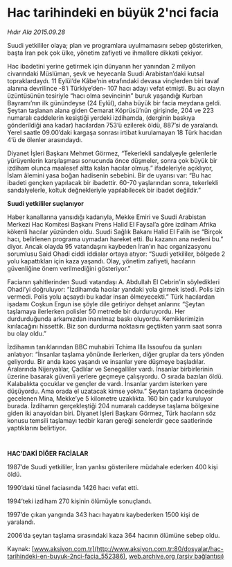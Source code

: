 # Hac tarihindeki en büyük 2'nci facia

*Hıdır Ala 2015.09.28*

<div class="pNewsDetailMainContent" itemprop="articleBody">
 <p>
  Suudi yetkililer olaya; plan ve programlara uyulmamasını sebep gösterirken, başta İran pek çok ülke, yönetim zafiyeti ve ihmallere dikkati çekiyor.
 </p>
 <p>
  Hac ibadetini yerine getirmek için dünyanın her yanından 2 milyon civarındaki Müslüman, şevk ve heyecanla Suudi Arabistan’daki kutsal topraklardaydı. 11 Eylül’de Kâbe’nin etrafındaki devasa vinçlerden biri tavaf alanına devrilince -8’i Türkiye’den- 107 hacı adayı vefat etmişti. Bu acı olayın üzüntüsünün tesiriyle “hacı olma sevincinin” buruk yaşandığı Kurban Bayramı’nın ilk günündeyse (24 Eylül), daha büyük bir facia meydana geldi. Şeytan taşlanan alana giden Cemarat Köprüsü’nün girişinde, 204 ve 223 numaralı caddelerin kesiştiği yerdeki izdihamda, (derginin baskıya gönderildiği ana kadar) hacılardan 753’ü ezilerek öldü, 887’si de yaralandı. Yerel saatle 09.00’daki kargaşa sonrası irtibat kurulamayan 18 Türk hacıdan 4’ü de ölenler arasındaydı.
 </p>
 <p>
  Diyanet İşleri Başkanı Mehmet Görmez, “Tekerlekli sandalyeyle gelenlerle yürüyenlerin karşılaşması sonucunda önce düşmeler, sonra çok büyük bir izdiham olunca maalesef altta kalan hacılar olmuş.” ifadeleriyle açıklıyor, İslam âlemini yasa boğan hadisenin sebebini. Bir de uyarısı var: “Bu hac ibadeti gençken yapılacak bir ibadettir. 60-70 yaşlarından sonra, tekerlekli sandalyelerle, koltuk değnekleriyle yapılabilecek bir ibadet değildir.”
 </p>
 <p>
  <strong>
   Suudi yetkililer suçlanıyor
  </strong>
 </p>
 <p>
  Haber kanallarına yansıdığı kadarıyla, Mekke Emiri ve Suudi Arabistan Merkezi Hac Komitesi Başkanı Prens Halid El Faysal’a göre izdiham Afrika kökenli hacılar yüzünden oldu. Suudi Sağlık Bakanı Halid El Falih ise “Birçok hacı, belirlenen programa uymadan hareket etti. Bu kazanın ana nedeni bu.” diyor. Ancak olayda 95 vatandaşını kaybeden İran’ın hac organizasyonu sorumlusu Said Ohadi ciddi iddialar ortaya atıyor: “Suudi yetkililer, bölgede 2 yolu kapattıkları için kaza yaşandı. Olay, yönetim zafiyeti, hacıların güvenliğine önem verilmediğini gösteriyor.”
 </p>
 <p>
  Facianın şahitlerinden Suudi vatandaşı A. Abdullah El Cebrin’in söyledikleri Ohadi’yi doğruluyor: “İzdihamda hacılar yandaki yola girmek istedi. Polis izin vermedi. Polis yolu açsaydı bu kadar insan ölmeyecekti.” Türk hacılardan işadamı Coşkun Ergun ise şöyle dile getiriyor dehşet anlarını: “Şeytan taşlamaya ilerlerken polisler 50 metrede bir durduruyordu. Her durdurduğunda arkamızdan inanılmaz baskı oluyordu. Kemiklerimizin kırılacağını hissettik. Biz son durdurma noktasını geçtikten yarım saat sonra bu olay oldu.”
 </p>
 <p>
  İzdihamın tanıklarından BBC muhabiri Tchima Illa Issoufou da şunları anlatıyor: “İnsanlar taşlama yönünde ilerlerken, diğer gruplar da ters yönden geliyordu. Bir anda kaos yaşandı ve insanlar yere düşmeye başladılar. Aralarında Nijeryalılar, Çadlılar ve Senegalliler vardı. İnsanlar birbirlerinin üzerine basarak güvenli yerlere geçmeye çalışıyordu. O sırada bazıları öldü. Kalabalıkta çocuklar ve gençler de vardı. İnsanlar yardım isterken yere düşüyordu. Ama orada el uzatacak kimse yoktu.” Şeytan taşlama öncesinde gecelenen Mina, Mekke’ye 5 kilometre uzaklıkta. 160 bin çadır kuruluyor burada. İzdihamın gerçekleştiği 204 numaralı caddeyse taşlama bölgesine giden iki anayoldan biri. Diyanet İşleri Başkanı Görmez, Türk hacıların söz konusu temsili taşlamayı tedbir kararı gereği senelerdir gece saatlerinde yaptıklarını belirtiyor.
 </p>
 <p>
  <img alt="" src="http://web.archive.org/web/20151004070055im_/http://medya.aksiyon.com.tr//aksiyon/2015/09/28/571691.jpg "/>
 </p>
 <p>
  <img alt="" src="http://web.archive.org/web/20151004070055im_/http://medya.aksiyon.com.tr//aksiyon/2015/09/28/571692.jpg "/>
 </p>
 <p>
  <strong>
   HAC’DAKİ DİĞER FACİALAR
  </strong>
 </p>
 <p>
  1987’de Suudi yetkililer, İran yanlısı gösterilere müdahale ederken 400 kişi öldü.
 </p>
 <p>
  1990’daki tünel faciasında 1426 hacı vefat etti.
 </p>
 <p>
  1994’teki izdiham 270 kişinin ölümüyle sonuçlandı.
 </p>
 <p>
  1997’de çıkan yangında 343 hacı hayatını kaybederken 1500 kişi de yaralandı.
 </p>
 <p>
  2006’da şeytan taşlama sırasındaki kaza 364 hacının ölümüne sebep oldu.
 </p>
</div>


Kaynak: [www.aksiyon.com.tr](http://www.aksiyon.com.tr:80/dosyalar/hac-tarihindeki-en-buyuk-2nci-facia_552386), [web.archive.org (arşiv bağlantısı)](http://web.archive.org/web/20151004070055/http://www.aksiyon.com.tr:80/dosyalar/hac-tarihindeki-en-buyuk-2nci-facia_552386)
